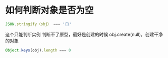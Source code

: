 
# 如何判断对象是否为空
 ```js
 JSON.stringify（obj） === '{}'
 ```

这个只能判断实例 判断不了原型，最好是创建的时候 obj.create(null)，创建干净的对象

```js
Object.keys(obj).length === 0
```
